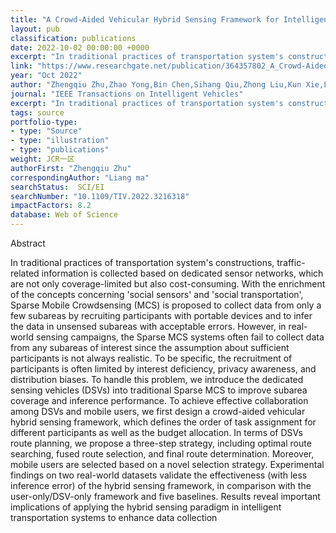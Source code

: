 ```yaml
---
title: "A Crowd-Aided Vehicular Hybrid Sensing Framework for Intelligent Transportation Systems"
layout: pub
classification: publications
date: 2022-10-02 00:00:00 +0000
excerpt: "In traditional practices of transportation system's constructions, traffic-related information is collected based on dedicated sensor networks, which are not only coverage-limited but also cost-consuming. With the enrichment of the concepts concerning 'social sensors' and 'social transportation', Sparse Mobile Crowdsensing (MCS) is proposed to coll..."
link: "https://www.researchgate.net/publication/364357802_A_Crowd-Aided_Vehicular_Hybrid_Sensing_Framework_for_Intelligent_Transportation_Systems"
year: "Oct 2022"
author: "Zhengqiu Zhu,Zhao Yong,Bin Chen,Sihang Qiu,Zhong Liu,Kun Xie,Liang ma,"
journal: "IEEE Transactions on Intelligent Vehicles"
excerpt: "In traditional practices of transportation system's constructions, traffic-related information is collected based on dedicated sensor networks, which are not only coverage-limited but also cost-consuming. With the enrichment of the concepts concerning 'social sensors' and 'social transportation', Sparse Mobile Crowdsensing (MCS) is proposed to coll..."
tags: source
portfolio-type: 
- type: "Source"
- type: "illustration"
- type: "publications"
weight: JCR一区
authorFirst: "Zhengqiu Zhu"
correspondingAuthor: "Liang ma"
searchStatus:  SCI/EI
searchNumber: "10.1109/TIV.2022.3216318"
impactFactors: 8.2
database: Web of Science
---
```

Abstract

In traditional practices of transportation system's constructions, traffic-related information is collected based on dedicated sensor networks, which are not only coverage-limited but also cost-consuming. With the enrichment of the concepts concerning 'social sensors' and 'social transportation', Sparse Mobile Crowdsensing (MCS) is proposed to collect data from only a few subareas by recruiting participants with portable devices and to infer the data in unsensed subareas with acceptable errors. However, in real-world sensing campaigns, the Sparse MCS systems often fail to collect data from any subareas of interest since the assumption about sufficient participants is not always realistic. To be specific, the recruitment of participants is often limited by interest deficiency, privacy awareness, and distribution biases. To handle this problem, we introduce the dedicated sensing vehicles (DSVs) into traditional Sparse MCS to improve subarea coverage and inference performance. To achieve effective collaboration among DSVs and mobile users, we first design a crowd-aided vehicular hybrid sensing framework, which defines the order of task assignment for different participants as well as the budget allocation. In terms of DSVs route planning, we propose a three-step strategy, including optimal route searching, fused route selection, and final route determination. Moreover, mobile users are selected based on a novel selection strategy. Experimental findings on two real-world datasets validate the effectiveness (with less inference error) of the hybrid sensing framework, in comparison with the user-only/DSV-only framework and five baselines. Results reveal important implications of applying the hybrid sensing paradigm in intelligent transportation systems to enhance data collection